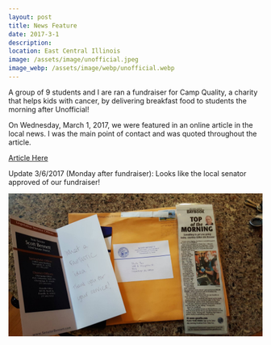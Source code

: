 ```yaml
---
layout: post
title: News Feature
date: 2017-3-1
description: 
location: East Central Illinois
image: /assets/image/unofficial.jpeg
image_webp: /assets/image/webp/unofficial.webp
---
```


A group of 9 students and I are ran a
fundraiser for Camp Quality, a charity that helps kids with cancer, by
delivering breakfast food to students the morning after Unofficial!

On Wednesday, March 1, 2017, we were featured in an online article in the local
news. I was the main point of contact and was quoted throughout the article.

<a href="http://www.news-gazette.com/news/local/2017-03-01/top-morning-march-1-2017.html">Article Here</a>

Update 3/6/2017 (Monday after fundraiser): Looks like the local senator approved
of our fundraiser!

<img src="/assets/image/unofficial-senator.jpg">
